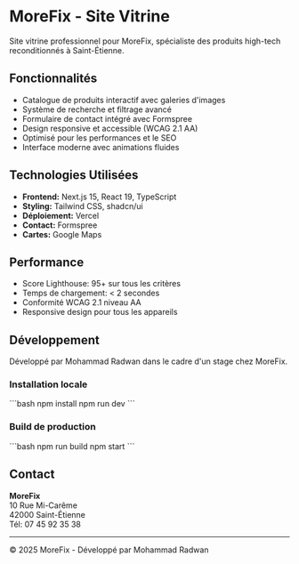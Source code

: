 # MoreFix - Site Vitrine

Site vitrine professionnel pour MoreFix, spécialiste des produits high-tech reconditionnés à Saint-Étienne.

## Fonctionnalités

- Catalogue de produits interactif avec galeries d'images
- Système de recherche et filtrage avancé
- Formulaire de contact intégré avec Formspree
- Design responsive et accessible (WCAG 2.1 AA)
- Optimisé pour les performances et le SEO
- Interface moderne avec animations fluides

## Technologies Utilisées

- **Frontend:** Next.js 15, React 19, TypeScript
- **Styling:** Tailwind CSS, shadcn/ui
- **Déploiement:** Vercel
- **Contact:** Formspree
- **Cartes:** Google Maps

## Performance

- Score Lighthouse: 95+ sur tous les critères
- Temps de chargement: < 2 secondes
- Conformité WCAG 2.1 niveau AA
- Responsive design pour tous les appareils

## Développement

Développé par Mohammad Radwan dans le cadre d'un stage chez MoreFix.

### Installation locale

\`\`\`bash
npm install
npm run dev
\`\`\`

### Build de production

\`\`\`bash
npm run build
npm start
\`\`\`

## Contact

**MoreFix**  
10 Rue Mi-Carême  
42000 Saint-Étienne  
Tél: 07 45 92 35 38

---

© 2025 MoreFix - Développé par Mohammad Radwan
